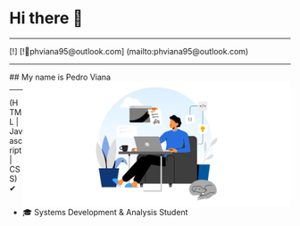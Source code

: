 <h1> Hi there 👋</h1>
<hr>
[!]
[!📧phviana95@outlook.com] (mailto:phviana95@outlook.com)
<hr>
## My name is Pedro Viana
<img src="https://github.com/pedroviana04/pedroviana04/blob/main/codeimg.jpg" alt="codeguy" width="480px" height="224px" margin="200px 0px 0px 200px" align="right">
<hr> 
 (HTML |  Javascript | CSS) ✔
 
<ul>
 <li>🎓 Systems Development & Analysis Student </li>
</ul>


<!--
**pedroviana04/pedroviana04** is a ✨ _special_ ✨ repository because its `README.md` (this file) appears on your GitHub profile.

Here are some ideas to get you started:

- 🔭 I’m currently working on ...
- 🌱 I’m currently learning ...
- 👯 I’m looking to collaborate on ...
- 🤔 I’m looking for help with ...
- 💬 Ask me about ...
- 📫 How to reach me: ...
- 😄 Pronouns: ...
- ⚡ Fun fact: ...
-->

